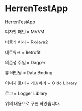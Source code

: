 # HerrenTestApp
HerrenTestApp


디자인 패턴 = MVVM 

비동기 처리 = RxJava2

네트워크 = Retrofit

의존성 주입 = Dagger

뷰 바인딩 = Data Binding 

이미지 로더 + 캐싱처리 = Glide Library

로그 = Logger Library


위의 내용으로 구현 하였습니다.




